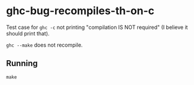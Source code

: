 ghc-bug-recompiles-th-on-c
==========================

Test case for `ghc -c` not printing "compilation IS NOT required" (I believe it should print that).

`ghc --make` does not recompile.


Running
-------

`make`
